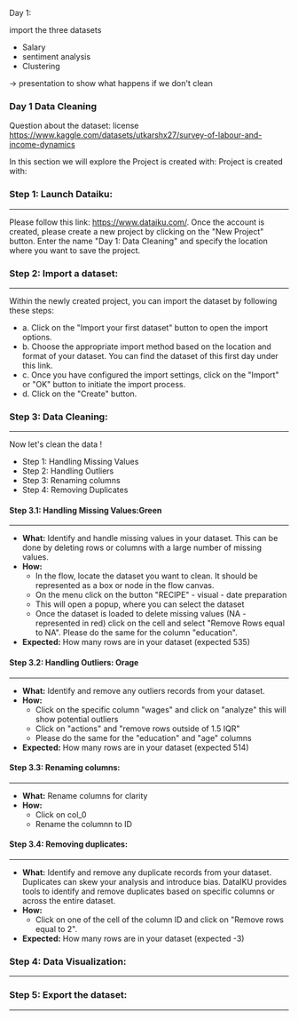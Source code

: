 
Day 1: 

import the three datasets 
- Salary      
- sentiment analysis
- Clustering

-> presentation to show what happens if we don't clean




### **Day 1 Data Cleaning**


Question about the dataset: license https://www.kaggle.com/datasets/utkarshx27/survey-of-labour-and-income-dynamics


In this section we will explore the Project is created with:
Project is created with:

### **Step 1: Launch Dataiku:**
-----------------------------------

Please follow this link: https://www.dataiku.com/. Once the account is created, please create a new project by clicking on the "New Project" button. Enter the name "Day 1: Data Cleaning" and specify the location where you want to save the project.


### **Step 2: Import a dataset:**
-----------------------------------

Within the newly created project, you can import the dataset by following these steps:
- a. Click on the "Import your first dataset" button to open the import options.
- b. Choose the appropriate import method based on the location and format of your dataset. You can find the dataset of this first day under this link. 
- c. Once you have configured the import settings, click on the "Import" or "OK" button to initiate the import process.
- d. Click on the "Create" button.

### **Step 3: Data Cleaning:**
-----------------------------------

Now let's clean the data ! 

- Step 1: Handling Missing Values
- Step 2: Handling Outliers
- Step 3: Renaming columns 
- Step 4: Removing Duplicates 



#### **Step 3.1: Handling Missing Values:Green**
-----------------------------------
- **What:** Identify and handle missing values in your dataset. This can be done by deleting rows or columns with a large number of missing values. 
- **How:**
    -  In the flow, locate the dataset you want to clean. It should be represented as a box or node in the flow canvas.
    - On the menu click on the button "RECIPE" - visual - date preparation
    - This will open a popup, where you can select the dataset 
    - Once the dataset is loaded to delete missing values (NA - represented in red) click on the cell and select "Remove Rows equal to NA". Please do the same for the column "education".
- **Expected:** How many rows are in your dataset (expected 535)

#### **Step 3.2: Handling Outliers: Orage**
-----------------------------------
- **What:** Identify and remove any outliers records from your dataset. 
- **How:**
    - Click on the specific column "wages" and click on "analyze" this will show potential outliers
    - Click on "actions" and "remove rows outside of 1.5 IQR"
    - Please do the same for the "education" and "age" columns 
- **Expected:** How many rows are in your dataset (expected 514)


#### **Step 3.3: Renaming columns:**
-----------------------------------
- **What:** Rename columns for clarity
- **How:**
    -  Click on col_0
    - Rename the columnn to ID


#### **Step 3.4: Removing duplicates:**
-----------------------------------
- **What:** Identify and remove any duplicate records from your dataset. Duplicates can skew your analysis and introduce bias. DataIKU provides tools to identify and remove duplicates based on specific columns or across the entire dataset. 
- **How:**
    -  Click on one of the cell of the column ID and click on "Remove rows equal to 2".
- **Expected:** How many rows are in your dataset (expected -3)


### **Step 4: Data Visualization:**
-----------------------------------


### **Step 5: Export the dataset:**
-----------------------------------